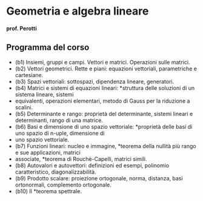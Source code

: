 # Geometria e algebra lineare
#### prof. Perotti

## Programma del corso
- (b1) Insiemi, gruppi e campi. Vettori e matrici. Operazioni sulle matrici.
- (b2) Vettori geometrici. Rette e piani: equazioni vettoriali, parametriche e cartesiane.
- (b3) Spazi vettoriali: sottospazi, dipendenza lineare, generatori.
- (b4) Matrici e sistemi di equazioni lineari: *struttura delle soluzioni di un sistema lineare, sistemi
- equivalenti, operazioni elementari, metodo di Gauss per la riduzione a scalini.
- (b5) Determinante e rango: proprietà del determinante, sistemi lineari e determinanti, rango di una matrice.
- (b6) Basi e dimensione di uno spazio vettoriale: *proprietà delle basi di uno spazio di n-uple, dimensione di
- uno spazio vettoriale.
- (b7) Funzioni lineari: nucleo e immagine, *teorema della nullità più rango e sue applicazioni, matrici
- associate, *teorema di Rouchè-Capelli, matrici simili.
- (b8) Autovalori e autovettori: definizioni ed esempi, polinomio caratteristico, diagonalizzabilità.
- (b9) Prodotto scalare: proiezione ortogonale, norma, distanza, basi ortonormali, complemento ortogonale.
- (b10) Il *teorema spettrale.
